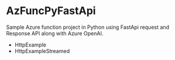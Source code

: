 # AzFuncPyFastApi
Sample Azure function project in Python using FastApi request and Response API along with Azure OpenAI. 

* HttpExample
* HttpExampleStreamed
